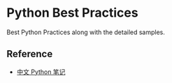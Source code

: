 # Python Best Practices 

Best Python Practices along with the detailed samples.

## Reference
- [中文 Python 笔记](https://github.com/lijin-THU/notes-python)
